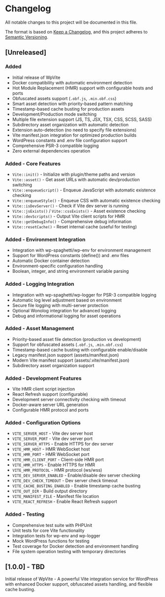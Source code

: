 # Changelog

All notable changes to this project will be documented in this file.

The format is based on [Keep a Changelog](https://keepachangelog.com/en/1.0.0/),
and this project adheres to [Semantic Versioning](https://semver.org/spec/v2.0.0.html).

## [Unreleased]

### Added
- Initial release of WpVite
- Docker compatibility with automatic environment detection
- Hot Module Replacement (HMR) support with configurable hosts and ports
- Obfuscated assets support (`.obf.js`, `.min.obf.css`)
- Smart asset detection with priority-based pattern matching
- Timestamp-based cache busting for production assets
- Development/Production mode switching
- Multiple file extension support (JS, TS, JSX, TSX, CSS, SCSS, SASS)
- Subdirectory asset organization with automatic detection
- Extension auto-detection (no need to specify file extensions)
- Vite manifest.json integration for optimized production builds
- WordPress constants and .env file configuration support
- Comprehensive PSR-3 compatible logging
- Zero external dependencies operation

### Added - Core Features
- `Vite::init()` - Initialize with plugin/theme paths and version
- `Vite::asset()` - Get asset URLs with automatic dev/production switching
- `Vite::enqueueScript()` - Enqueue JavaScript with automatic existence checking
- `Vite::enqueueStyle()` - Enqueue CSS with automatic existence checking
- `Vite::isDevServer()` - Check if Vite dev server is running
- `Vite::jsExists()` / `Vite::cssExists()` - Asset existence checking
- `Vite::devScripts()` - Output Vite client scripts for HMR
- `Vite::getDebugInfo()` - Comprehensive debug information
- `Vite::resetCache()` - Reset internal cache (useful for testing)

### Added - Environment Integration
- Integration with wp-spaghetti/wp-env for environment management
- Support for WordPress constants (define()) and .env files
- Automatic Docker container detection
- Environment-specific configuration handling
- Boolean, integer, and string environment variable parsing

### Added - Logging Integration  
- Integration with wp-spaghetti/wp-logger for PSR-3 compatible logging
- Automatic log level adjustment based on environment
- Secure file logging with multi-server protection
- Optional Wonolog integration for advanced logging
- Debug and informational logging for asset operations

### Added - Asset Management
- Priority-based asset file detection (production vs development)
- Support for obfuscated assets (`.obf.js`, `.min.obf.css`)
- Timestamp-based cache busting with configurable enable/disable
- Legacy manifest.json support (assets/manifest.json)
- Modern Vite manifest support (assets/.vite/manifest.json)
- Subdirectory asset organization support

### Added - Development Features
- Vite HMR client script injection
- React Refresh support (configurable)
- Development server connectivity checking with timeout
- Docker-aware server URL generation
- Configurable HMR protocol and ports

### Added - Configuration Options
- `VITE_SERVER_HOST` - Vite dev server host
- `VITE_SERVER_PORT` - Vite dev server port  
- `VITE_SERVER_HTTPS` - Enable HTTPS for dev server
- `VITE_HMR_HOST` - HMR WebSocket host
- `VITE_HMR_PORT` - HMR WebSocket port
- `VITE_HMR_CLIENT_PORT` - Client-side HMR port
- `VITE_HMR_HTTPS` - Enable HTTPS for HMR
- `VITE_HMR_PROTOCOL` - HMR protocol (ws/wss)
- `VITE_DEV_SERVER_ENABLED` - Enable/disable dev server checking
- `VITE_DEV_CHECK_TIMEOUT` - Dev server check timeout
- `VITE_CACHE_BUSTING_ENABLED` - Enable timestamp cache busting
- `VITE_OUT_DIR` - Build output directory
- `VITE_MANIFEST_FILE` - Manifest file location
- `VITE_REACT_REFRESH` - Enable React Refresh support

### Added - Testing
- Comprehensive test suite with PHPUnit
- Unit tests for core Vite functionality
- Integration tests for wp-env and wp-logger
- Mock WordPress functions for testing
- Test coverage for Docker detection and environment handling
- File system operation testing with temporary directories

## [1.0.0] - TBD

Initial release of WpVite - A powerful Vite integration service for WordPress with enhanced Docker support, obfuscated assets handling, and flexible cache busting.
